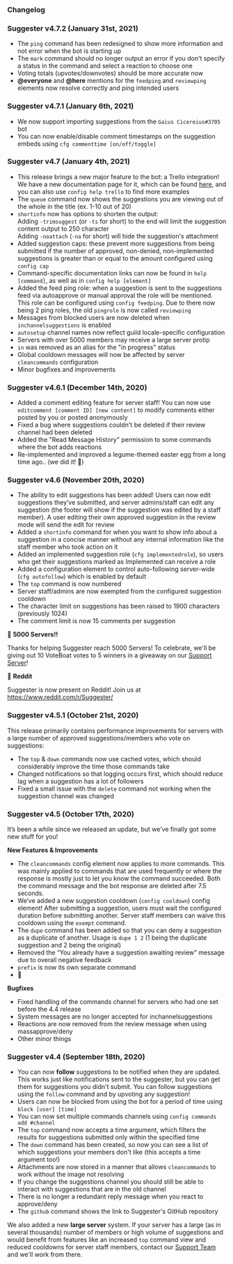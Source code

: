 ### Changelog

### Suggester v4.7.2 (January 31st, 2021)
- The `ping` command has been redesigned to show more information and not error when the bot is starting up
- The `mark` command should no longer output an error if you don't specify a status in the command and select a reaction to choose one
- Voting totals (upvotes/downvotes) should be more accurate now
- **@everyone** and **@here** mentions for the `feedping` and `reviewping` elements now resolve correctly and ping intended users


### Suggester v4.7.1 (January 6th, 2021)
- We now support importing suggestions from the `Gaius Cicereius#3705` bot
- You can now enable/disable comment timestamps on the suggestion embeds using `cfg commenttime [on/off/toggle]` 

### Suggester v4.7 (January 4th, 2021)
- This release brings a new major feature to the bot: a Trello integration! We have a new documentation page for it, which can be found [here](/trello/intro.md), and you can also use `config help trello` to find more examples
- The `queue` command now shows the suggestions you are viewing out of the whole in the title (ex. 1-10 out of 20)
- `shortinfo` now has options to shorten the output:\
Adding `-trimsuggest` (or `-ts` for short) to the end will limit the suggestion content output to 250 character\
Adding `-noattach` (`-na` for short) will hide the suggestion's attachment
- Added suggestion caps: these prevent more suggestions from being submitted if the number of approved, non-denied, non-implemented suggestions is greater than or equal to the amount configured using `config cap`
- Command-specific documentation links can now be found in `help [command]`, as well as in `config help [element]`
- Added the feed ping role: when a suggestion is sent to the suggestions feed via autoapprove or manual approval the role will be mentioned. This role can be configured using `config feedping`. Due to there now being 2 ping roles, the old `pingrole` is now called `reviewping`
- Messages from blocked users are now deleted when `inchannelsuggestions` is enabled
- `autosetup` channel names now reflect guild locale-specific configuration
- Servers with over 5000 members may receive a large server protip
- `in` was removed as an alias for  the "in progress" status
- Global cooldown messages will now be affected by server `cleancommands` configuration
- Minor bugfixes and improvements

### Suggester v4.6.1 (December 14th, 2020)
- Added a comment editing feature for server staff! You can now use `editcomment [comment ID] [new content]` to modify comments either posted by you or posted anonymously
- Fixed a bug where suggestions couldn't be deleted if their review channel had been deleted
- Added the "Read Message History" permission to some commands where the bot adds reactions
- Re-implemented and improved a legume-themed easter egg from a long time ago.. (we did it! 🎉)


### Suggester v4.6 (November 20th, 2020)
- The ability to edit suggestions has been added! Users can now edit suggestions they’ve submitted, and server admins/staff can edit any suggestion (the footer will show if the suggestion was edited by a staff member). A user editing their own approved suggestion in the review mode will send the edit for review
- Added a `shortinfo` command for when you want to show info about a suggestion in a concise manner without any internal information like the staff member who took action on it
- Added an implemented suggestion role (`cfg implementedrole`), so users who get their suggestions marked as Implemented can receive a role
- Added a configuration element to control auto-following server-wide (`cfg autofollow`) which is enabled by default
- The `top` command is now numbered 
- Server staff/admins are now exempted from the configured suggestion cooldown
- The character limit on suggestions has been raised to 1900 characters (previously 1024)
- The comment limit is now 15 comments per suggestion

🎉 **5000 Servers!!**

Thanks for helping Suggester reach 5000 Servers! To celebrate, we'll be giving out 10 VoteBoat votes to 5 winners in a giveaway on our [Support Server](https://discord.gg/G5pEdUp)! 

🍔 **Reddit**

Suggester is now present on Reddit! Join us at https://www.reddit.com/r/Suggester/ 

### Suggester v4.5.1 (October 21st, 2020)

This release primarily contains performance improvements for servers with a large number of approved suggestions/members who vote on suggestions:
- The `top` & `down` commands now use cached votes, which should considerably improve the time those commands take
- Changed notifications so that logging occurs first, which should reduce lag when a suggestion has a lot of followers
- Fixed a small issue with the `delete` command not working when the suggestion channel was changed
 

### Suggester v4.5 (October 17th, 2020)
It’s been a while since we released an update, but we’ve finally got some new stuff for you!

__New Features & Improvements__
- The `cleancommands` config element now applies to more commands. This was mainly applied to commands that are used frequently or where the response is mostly just to let you know the command succeeded. Both the command message and the bot response are deleted after 7.5 seconds.
- We’ve added a new suggestion cooldown (`config cooldown`) config element! After submitting a suggestion, users must wait the configured duration before submitting another. Server staff members can waive this cooldown using the `exempt` command.
- The `dupe` command has been added so that you can deny a suggestion as a duplicate of another. Usage is `dupe 1 2` (1 being the duplicate suggestion and 2 being the original)
- Removed the “You already have a suggestion awaiting review” message due to overall negative feedback
- `prefix` is now its own separate command
- 👻 

__Bugfixes__
- Fixed handling of the commands channel for servers who had one set before the 4.4 release
- System messages are no longer accepted for inchannelsuggestions
- Reactions are now removed from the review message when using massapprove/deny
- Other minor things


### Suggester v4.4 (September 18th, 2020)

- You can now __follow__ suggestions to be notified when they are updated. This works just like notifications sent to the suggester, but you can get them for suggestions you didn't submit. You can follow suggestions using the `follow` command and by upvoting any suggestion!
- Users can now be blocked from using the bot for a period of time using `block [user] [time]`
- You can now set multiple commands channels using `config commands add #channel`
- The `top` command now accepts a time argument, which filters the results for suggestions submitted only within the specified time
- The `down` command has been created, so now you can see a list of which suggestions your members don't like (this accepts a time argument too!)
- Attachments are now stored in a manner that allows `cleancommands` to work without the image not resolving 
- If you change the suggestions channel you should still be able to interact with suggestions that are in the old channel
- There is no longer a redundant reply message when you react to approve/deny
- The `github` command shows the link to Suggester's GitHub repository
 
We also added a new **large server** system. If your server has a large (as in several thousands) number of members or high volume of suggestions and would benefit from features like an increased `top` command view and reduced cooldowns for server staff members, contact our [Support Team](https://discord.gg/G5pEdUp) and we'll work from there.
 
